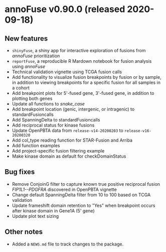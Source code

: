 # annoFuse v0.90.0 (released 2020-09-18)

## New features

* `shinyFuse`, a shiny app for interactive exploration of fusions from _annoFuse_ prioritization
* `reportFuse`, a reproducible R Mardown notebook for fusion analysis using _annoFuse_
* Technical validation vignette using TCGA fusion calls
* Add functionality to visualize fusion breakpoints by fusion or by sample, in addition to viewing breakpoints for a specific fusion for all samples in a cohort
* Add breakpoint plots for 5'-fused gene, 3'-fused gene, in addition to plotting both genes
* Update all functions to _snake_case_
* Add breakpoint location (genic, intergenic, or intragenic) to standardFusioncalls
* Add SpanningDelta to standardFusioncalls
* Add reciprocal status for kinase fusions
* Update OpenPBTA data from `release-v14-20200203` to `release-v16-20200320`
* Add col_type reading function for STAR-Fusion and Arriba
* Add function examples
* Add project-specific fusion filtering example
* Make kinase domain as default for checkDomainStatus 

## Bug fixes

* Remove ConjoinG filter to capture known true positive reciprocal fusion _FIP1L1--PDGFRA_ discovered in OpenPBTA vignette
* Change default SpanningDelta filter from 10 to 100 based on TCGA validation
* Update frameshift domain retention to "Yes" when breakpoint occurs after kinase domain in Gene1A (5' gene)
* Update plot text sizing

## Other notes

* Added a `NEWS.md` file to track changes to the package.

